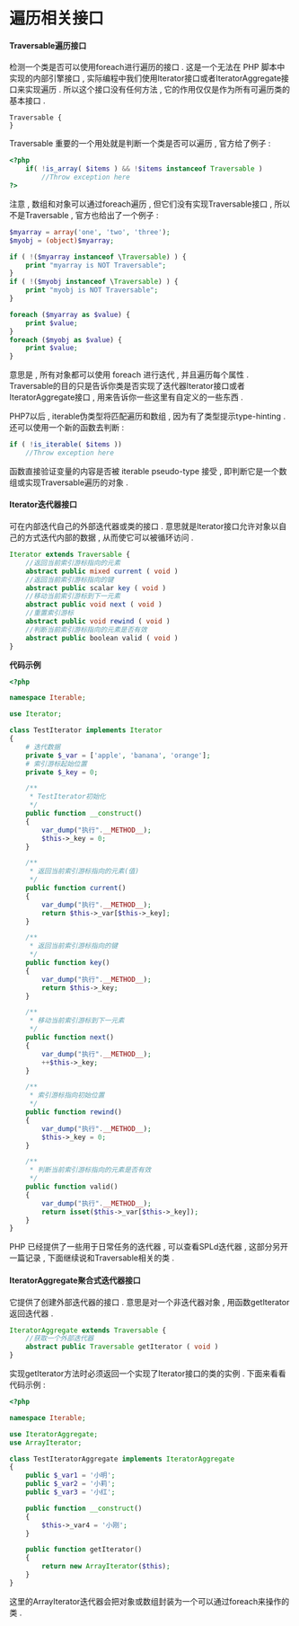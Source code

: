 # 遍历相关接口

#### Traversable遍历接口

检测一个类是否可以使用foreach进行遍历的接口 . 这是一个无法在 PHP 脚本中实现的内部引擎接口 , 实际编程中我们使用Iterator接口或者IteratorAggregate接口来实现遍历 . 所以这个接口没有任何方法 , 它的作用仅仅是作为所有可遍历类的基本接口 .

```
Traversable {  
}
```

Traversable 重要的一个用处就是判断一个类是否可以遍历 , 官方给了例子 :

```php
<?php
    if( !is_array( $items ) && !$items instanceof Traversable )
        //Throw exception here
?>
```

注意 , 数组和对象可以通过foreach遍历 , 但它们没有实现Traversable接口 , 所以不是Traversable , 官方也给出了一个例子 :

```php
$myarray = array('one', 'two', 'three');
$myobj = (object)$myarray;

if ( !($myarray instanceof \Traversable) ) {
    print "myarray is NOT Traversable";
}
if ( !($myobj instanceof \Traversable) ) {
    print "myobj is NOT Traversable";
}

foreach ($myarray as $value) {
    print $value;
}
foreach ($myobj as $value) {
    print $value;
}
```

意思是 , 所有对象都可以使用 foreach 进行迭代 , 并且遍历每个属性 . Traversable的目的只是告诉你类是否实现了迭代器Iterator接口或者IteratorAggregate接口 , 用来告诉你一些这里有自定义的一些东西 .

PHP7以后 , iterable伪类型将匹配遍历和数组 , 因为有了类型提示type-hinting . 还可以使用一个新的函数去判断 :

```php
if ( !is_iterable( $items ))
    //Throw exception here
```

函数直接验证变量的内容是否被 iterable pseudo-type 接受 , 即判断它是一个数组或实现Traversable遍历的对象 .

#### Iterator迭代器接口

可在内部迭代自己的外部迭代器或类的接口 . 意思就是Iterator接口允许对象以自己的方式迭代内部的数据 , 从而使它可以被循环访问 .

```php
Iterator extends Traversable {  
    //返回当前索引游标指向的元素  
    abstract public mixed current ( void )  
    //返回当前索引游标指向的键  
    abstract public scalar key ( void )  
    //移动当前索引游标到下一元素  
    abstract public void next ( void )  
    //重置索引游标  
    abstract public void rewind ( void )  
    //判断当前索引游标指向的元素是否有效  
    abstract public boolean valid ( void )  
}
```

**代码示例**

```php
<?php

namespace Iterable;

use Iterator;

class TestIterator implements Iterator
{
    # 迭代数据
    private $_var = ['apple', 'banana', 'orange'];
    # 索引游标起始位置
    private $_key = 0;

    /**
     * TestIterator初始化
     */
    public function __construct()
    {
        var_dump("执行".__METHOD__);
        $this->_key = 0;
    }

    /**
     * 返回当前索引游标指向的元素(值)
     */
    public function current()
    {
        var_dump("执行".__METHOD__);
        return $this->_var[$this->_key];
    }

    /**
     * 返回当前索引游标指向的键
     */
    public function key()
    {
        var_dump("执行".__METHOD__);
        return $this->_key;
    }

    /**
     * 移动当前索引游标到下一元素
     */
    public function next()
    {
        var_dump("执行".__METHOD__);
        ++$this->_key;
    }

    /**
     * 索引游标指向初始位置
     */
    public function rewind()
    {
        var_dump("执行".__METHOD__);
        $this->_key = 0;
    }

    /**
     * 判断当前索引游标指向的元素是否有效
     */
    public function valid()
    {
        var_dump("执行".__METHOD__);
        return isset($this->_var[$this->_key]);
    }
}
```

PHP 已经提供了一些用于日常任务的迭代器 , 可以查看SPLd迭代器 , 这部分另开一篇记录 , 下面继续说和Traversable相关的类 .

#### IteratorAggregate聚合式迭代器接口

它提供了创建外部迭代器的接口 . 意思是对一个非迭代器对象 , 用函数getIterator返回迭代器 .

```php
IteratorAggregate extends Traversable {
    //获取一个外部迭代器  
    abstract public Traversable getIterator ( void )  
}
```

实现getIterator方法时必须返回一个实现了Iterator接口的类的实例 . 下面来看看代码示例 : 

```php
<?php

namespace Iterable;

use IteratorAggregate;
use ArrayIterator;

class TestIteratorAggregate implements IteratorAggregate
{
    public $_var1 = '小明';
    public $_var2 = '小莉';
    public $_var3 = '小红';

    public function __construct()
    {
        $this->_var4 = '小刚';
    }

    public function getIterator()
    {
        return new ArrayIterator($this);
    }
}
```

这里的ArrayIterator迭代器会把对象或数组封装为一个可以通过foreach来操作的类 . 

